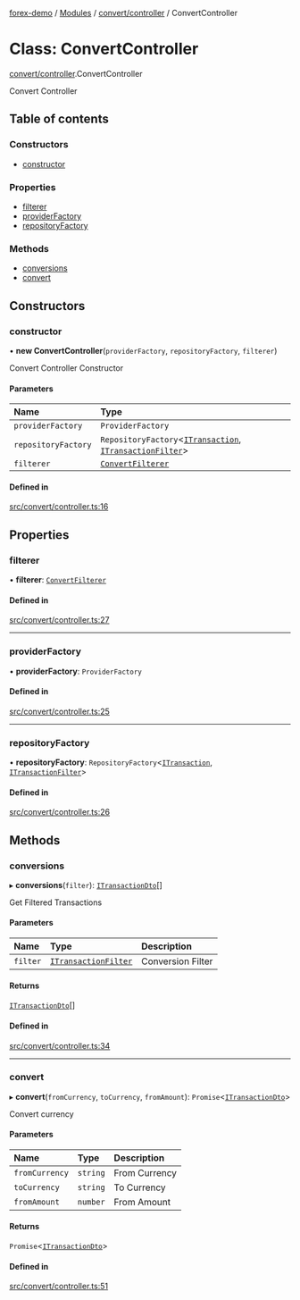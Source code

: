 [forex-demo](../README.md) / [Modules](../modules.md) / [convert/controller](../modules/convert_controller.md) / ConvertController

# Class: ConvertController

[convert/controller](../modules/convert_controller.md).ConvertController

Convert Controller

## Table of contents

### Constructors

- [constructor](convert_controller.ConvertController.md#constructor)

### Properties

- [filterer](convert_controller.ConvertController.md#filterer)
- [providerFactory](convert_controller.ConvertController.md#providerfactory)
- [repositoryFactory](convert_controller.ConvertController.md#repositoryfactory)

### Methods

- [conversions](convert_controller.ConvertController.md#conversions)
- [convert](convert_controller.ConvertController.md#convert)

## Constructors

### constructor

• **new ConvertController**(`providerFactory`, `repositoryFactory`, `filterer`)

Convert Controller Constructor

#### Parameters

| Name                | Type                                                                                                                                                           |
| :------------------ | :------------------------------------------------------------------------------------------------------------------------------------------------------------- |
| `providerFactory`   | `ProviderFactory`                                                                                                                                              |
| `repositoryFactory` | `RepositoryFactory`<[`ITransaction`](../interfaces/convert_model.ITransaction.md), [`ITransactionFilter`](../interfaces/convert_model.ITransactionFilter.md)\> |
| `filterer`          | [`ConvertFilterer`](convert_filterer.ConvertFilterer.md)                                                                                                       |

#### Defined in

[src/convert/controller.ts:16](https://github.com/suphero/forex-demo/blob/a1f2b6b/src/convert/controller.ts#L16)

## Properties

### filterer

• **filterer**: [`ConvertFilterer`](convert_filterer.ConvertFilterer.md)

#### Defined in

[src/convert/controller.ts:27](https://github.com/suphero/forex-demo/blob/a1f2b6b/src/convert/controller.ts#L27)

---

### providerFactory

• **providerFactory**: `ProviderFactory`

#### Defined in

[src/convert/controller.ts:25](https://github.com/suphero/forex-demo/blob/a1f2b6b/src/convert/controller.ts#L25)

---

### repositoryFactory

• **repositoryFactory**: `RepositoryFactory`<[`ITransaction`](../interfaces/convert_model.ITransaction.md), [`ITransactionFilter`](../interfaces/convert_model.ITransactionFilter.md)\>

#### Defined in

[src/convert/controller.ts:26](https://github.com/suphero/forex-demo/blob/a1f2b6b/src/convert/controller.ts#L26)

## Methods

### conversions

▸ **conversions**(`filter`): [`ITransactionDto`](../interfaces/convert_model.ITransactionDto.md)[]

Get Filtered Transactions

#### Parameters

| Name     | Type                                                                      | Description       |
| :------- | :------------------------------------------------------------------------ | :---------------- |
| `filter` | [`ITransactionFilter`](../interfaces/convert_model.ITransactionFilter.md) | Conversion Filter |

#### Returns

[`ITransactionDto`](../interfaces/convert_model.ITransactionDto.md)[]

#### Defined in

[src/convert/controller.ts:34](https://github.com/suphero/forex-demo/blob/a1f2b6b/src/convert/controller.ts#L34)

---

### convert

▸ **convert**(`fromCurrency`, `toCurrency`, `fromAmount`): `Promise`<[`ITransactionDto`](../interfaces/convert_model.ITransactionDto.md)\>

Convert currency

#### Parameters

| Name           | Type     | Description   |
| :------------- | :------- | :------------ |
| `fromCurrency` | `string` | From Currency |
| `toCurrency`   | `string` | To Currency   |
| `fromAmount`   | `number` | From Amount   |

#### Returns

`Promise`<[`ITransactionDto`](../interfaces/convert_model.ITransactionDto.md)\>

#### Defined in

[src/convert/controller.ts:51](https://github.com/suphero/forex-demo/blob/a1f2b6b/src/convert/controller.ts#L51)
